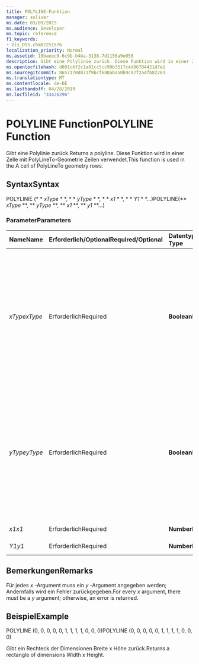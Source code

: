 ```yaml
---
title: POLYLINE-Funktion
manager: soliver
ms.date: 03/09/2015
ms.audience: Developer
ms.topic: reference
f1_keywords:
- Vis_DSS.chm82251576
localization_priority: Normal
ms.assetid: 10baeec9-6c9b-b4ba-3138-7d1156a9e056
description: Gibt eine Polylinie zurück. Diese Funktion wird in einer Zelle mit PolyLineTo-Geometrie Zeilen verwendet.
ms.openlocfilehash: d801c6f2c1a81cc5cc99b3517c4d86784421d7e1
ms.sourcegitcommit: 8657170d071f9bcf680aba50b9c07f2a4fb82283
ms.translationtype: MT
ms.contentlocale: de-DE
ms.lasthandoff: 04/28/2019
ms.locfileid: "33426296"
---
```

# <a name="polyline-function"></a><span data-ttu-id="0ecae-104">POLYLINE Function</span><span class="sxs-lookup"><span data-stu-id="0ecae-104">POLYLINE Function</span></span>

<span data-ttu-id="0ecae-105">Gibt eine Polylinie zurück.</span><span class="sxs-lookup"><span data-stu-id="0ecae-105">Returns a polyline.</span></span> <span data-ttu-id="0ecae-106">Diese Funktion wird in einer Zelle mit PolyLineTo-Geometrie Zeilen verwendet.</span><span class="sxs-lookup"><span data-stu-id="0ecae-106">This function is used in the A cell of PolyLineTo geometry rows.</span></span> 
  
## <a name="syntax"></a><span data-ttu-id="0ecae-107">Syntax</span><span class="sxs-lookup"><span data-stu-id="0ecae-107">Syntax</span></span>

<span data-ttu-id="0ecae-108">POLYLINIE (\* \* *xType* \* \*, \* \* *yType* \* \*, \* \* *x1* \* \*, \* \* *Y1* \* \*...)</span><span class="sxs-lookup"><span data-stu-id="0ecae-108">POLYLINE(\*\* *xType* \*\*, \*\* *yType* \*\*, \*\* *x1* \*\*, \*\* *y1* \*\*...)</span></span> 
  
### <a name="parameters"></a><span data-ttu-id="0ecae-109">Parameter</span><span class="sxs-lookup"><span data-stu-id="0ecae-109">Parameters</span></span>

|<span data-ttu-id="0ecae-110">**Name**</span><span class="sxs-lookup"><span data-stu-id="0ecae-110">**Name**</span></span>|<span data-ttu-id="0ecae-111">**Erforderlich/Optional**</span><span class="sxs-lookup"><span data-stu-id="0ecae-111">**Required/Optional**</span></span>|<span data-ttu-id="0ecae-112">**Datentyp**</span><span class="sxs-lookup"><span data-stu-id="0ecae-112">**Data Type**</span></span>|<span data-ttu-id="0ecae-113">**Beschreibung**</span><span class="sxs-lookup"><span data-stu-id="0ecae-113">**Description**</span></span>|
|:-----|:-----|:-----|:-----|
| <span data-ttu-id="0ecae-114">_xType_</span><span class="sxs-lookup"><span data-stu-id="0ecae-114">_xType_</span></span> <br/> |<span data-ttu-id="0ecae-115">Erforderlich</span><span class="sxs-lookup"><span data-stu-id="0ecae-115">Required</span></span>  <br/> |<span data-ttu-id="0ecae-116">**Boolean**</span><span class="sxs-lookup"><span data-stu-id="0ecae-116">**Boolean**</span></span> <br/> |<span data-ttu-id="0ecae-117">Gibt an, wie die _x_ -Eingabedaten interpretiert werden sollen.</span><span class="sxs-lookup"><span data-stu-id="0ecae-117">Specifies how to interpret the  _x_ input data.</span></span> <span data-ttu-id="0ecae-118">Wenn _xType_ 0 ist, werden die Eingabe- _x_-Daten als Prozentsatz der Breite interpretiert.</span><span class="sxs-lookup"><span data-stu-id="0ecae-118">If  _xType_ is 0, the input  _x_-data is interpreted as a percentage of Width.</span></span> <span data-ttu-id="0ecae-119">Wenn _xType_ 1 ist, werden die Eingabe- _x_-Daten als lokale Koordinate interpretiert.</span><span class="sxs-lookup"><span data-stu-id="0ecae-119">If  _xType_ is 1, the input  _x_-data is interpreted as a local coordinate.</span></span>  <br/> |
| <span data-ttu-id="0ecae-120">_yType_</span><span class="sxs-lookup"><span data-stu-id="0ecae-120">_yType_</span></span> <br/> |<span data-ttu-id="0ecae-121">Erforderlich</span><span class="sxs-lookup"><span data-stu-id="0ecae-121">Required</span></span>  <br/> |<span data-ttu-id="0ecae-122">**Boolean**</span><span class="sxs-lookup"><span data-stu-id="0ecae-122">**Boolean**</span></span> <br/> |<span data-ttu-id="0ecae-123">Gibt an, wie die _y_-Eingabedaten interpretiert werden sollen.</span><span class="sxs-lookup"><span data-stu-id="0ecae-123">Specifies how to interpret the  _y_-input data.</span></span> <span data-ttu-id="0ecae-124">Wenn _yType_ 0 ist, werden die Eingabe- _y_-Daten als Prozentsatz der Höhe interpretiert.</span><span class="sxs-lookup"><span data-stu-id="0ecae-124">If  _yType_ is 0, the input  _y_-data is interpreted as a percentage of Height.</span></span> <span data-ttu-id="0ecae-125">Wenn _yType_ 1 ist, werden die Eingabe- _y_-Daten als lokale Koordinate interpretiert.</span><span class="sxs-lookup"><span data-stu-id="0ecae-125">If  _yType_ is 1, the input  _y_-data is interpreted as a local coordinate.</span></span>  <br/> |
| <span data-ttu-id="0ecae-126">_x1_</span><span class="sxs-lookup"><span data-stu-id="0ecae-126">_x1_</span></span> <br/> |<span data-ttu-id="0ecae-127">Erforderlich</span><span class="sxs-lookup"><span data-stu-id="0ecae-127">Required</span></span>  <br/> |<span data-ttu-id="0ecae-128">**Number**</span><span class="sxs-lookup"><span data-stu-id="0ecae-128">**Number**</span></span> <br/> | <span data-ttu-id="0ecae-129">Eine _x_-Koordinate.</span><span class="sxs-lookup"><span data-stu-id="0ecae-129">An  _x_-coordinate.</span></span>  <br/> |
| <span data-ttu-id="0ecae-130">_Y1_</span><span class="sxs-lookup"><span data-stu-id="0ecae-130">_y1_</span></span> <br/> |<span data-ttu-id="0ecae-131">Erforderlich</span><span class="sxs-lookup"><span data-stu-id="0ecae-131">Required</span></span>  <br/> |<span data-ttu-id="0ecae-132">**Number**</span><span class="sxs-lookup"><span data-stu-id="0ecae-132">**Number**</span></span> <br/> |<span data-ttu-id="0ecae-133">_Y_-Koordinate.</span><span class="sxs-lookup"><span data-stu-id="0ecae-133">A  _y_-coordinate.</span></span>  <br/> |
   
## <a name="remarks"></a><span data-ttu-id="0ecae-134">Bemerkungen</span><span class="sxs-lookup"><span data-stu-id="0ecae-134">Remarks</span></span>

<span data-ttu-id="0ecae-135">Für jedes *x* -Argument muss ein *y* -Argument angegeben werden; Andernfalls wird ein Fehler zurückgegeben.</span><span class="sxs-lookup"><span data-stu-id="0ecae-135">For every  *x*  argument, there must be a  *y*  argument; otherwise, an error is returned.</span></span> 
  
## <a name="example"></a><span data-ttu-id="0ecae-136">Beispiel</span><span class="sxs-lookup"><span data-stu-id="0ecae-136">Example</span></span>

<span data-ttu-id="0ecae-137">POLYLINE (0, 0, 0, 0, 0, 1, 1, 1, 1, 0, 0, 0)</span><span class="sxs-lookup"><span data-stu-id="0ecae-137">POLYLINE (0, 0, 0, 0, 0, 1, 1, 1, 1, 0, 0, 0)</span></span> 
  
<span data-ttu-id="0ecae-138">Gibt ein Rechteck der Dimensionen Breite x Höhe zurück.</span><span class="sxs-lookup"><span data-stu-id="0ecae-138">Returns a rectangle of dimensions Width x Height.</span></span> 
  

